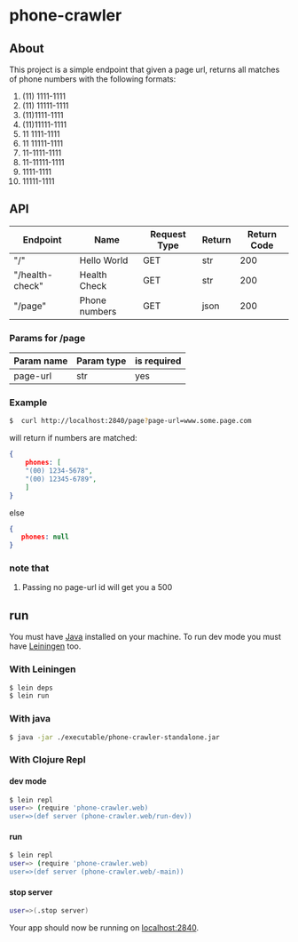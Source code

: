 
# phone-crawler

## About
This project is a simple endpoint that given a page url, returns all matches of phone numbers with the following formats:

1. (11) 1111-1111
2. (11) 11111-1111
3. (11)1111-1111
4. (11)11111-1111
5. 11 1111-1111
6. 11 11111-1111
7. 11-1111-1111
8. 11-11111-1111
9. 1111-1111
10. 11111-1111


## API

| Endpoint        | Name          | Request Type | Return | Return Code |
|-----------------|---------------|--------------|--------|-------------|
| "/"             | Hello World   | GET          | str    | 200         |
| "/health-check" | Health Check  | GET          | str    | 200         |
| "/page"         | Phone numbers | GET          | json   | 200         |

### Params for /page

| Param name | Param type | is required |
|------------|------------|-------------|
| page-url   | str        | yes         |

### Example

```sh
$  curl http://localhost:2840/page?page-url=www.some.page.com
```

will return if numbers are matched:
```json
{
    phones: [
    "(00) 1234-5678",
    "(00) 12345-6789",
    ]
}
```
 else
 
 ```json
{
    phones: null
}
```
 
### note that
1. Passing no page-url id will get you a 500


## run

You must have [Java](http://www.oracle.com/technetwork/java/javase/downloads/index.html ) installed on your machine. To run dev mode you must have [Leiningen](https://leiningen.org/#install ) too.

### With Leiningen
```sh
$ lein deps
$ lein run
```

### With java
```sh
$ java -jar ./executable/phone-crawler-standalone.jar
```


### With Clojure Repl
#### dev mode
```sh
$ lein repl
user=> (require 'phone-crawler.web)
user=>(def server (phone-crawler.web/run-dev))
```

#### run 
```sh
$ lein repl
user=> (require 'phone-crawler.web)
user=>(def server (phone-crawler.web/-main))
```

#### stop server
```sh
user=>(.stop server)
```

Your app should now be running on [localhost:2840](http://localhost:2840/).


